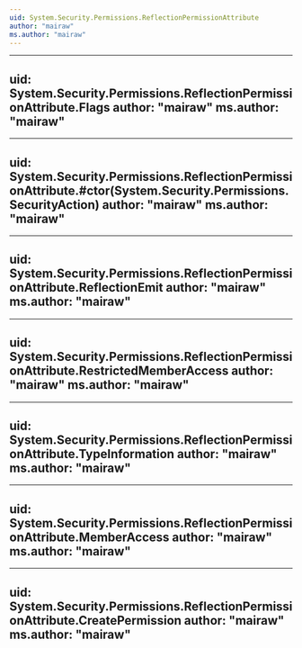 ```yaml
---
uid: System.Security.Permissions.ReflectionPermissionAttribute
author: "mairaw"
ms.author: "mairaw"
---
```


---
uid: System.Security.Permissions.ReflectionPermissionAttribute.Flags
author: "mairaw"
ms.author: "mairaw"
---

---
uid: System.Security.Permissions.ReflectionPermissionAttribute.#ctor(System.Security.Permissions.SecurityAction)
author: "mairaw"
ms.author: "mairaw"
---

---
uid: System.Security.Permissions.ReflectionPermissionAttribute.ReflectionEmit
author: "mairaw"
ms.author: "mairaw"
---

---
uid: System.Security.Permissions.ReflectionPermissionAttribute.RestrictedMemberAccess
author: "mairaw"
ms.author: "mairaw"
---

---
uid: System.Security.Permissions.ReflectionPermissionAttribute.TypeInformation
author: "mairaw"
ms.author: "mairaw"
---

---
uid: System.Security.Permissions.ReflectionPermissionAttribute.MemberAccess
author: "mairaw"
ms.author: "mairaw"
---

---
uid: System.Security.Permissions.ReflectionPermissionAttribute.CreatePermission
author: "mairaw"
ms.author: "mairaw"
---
